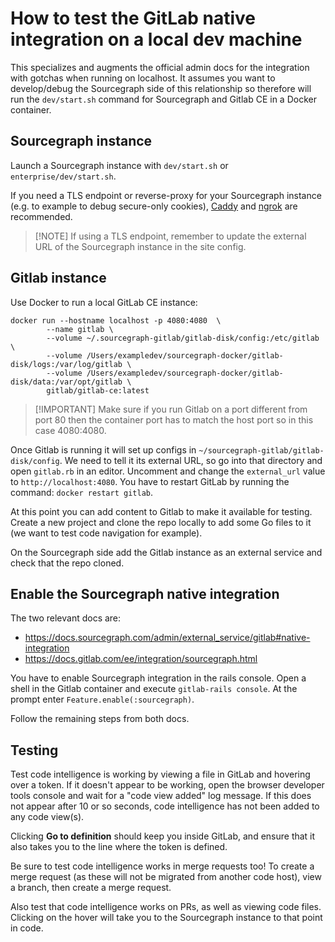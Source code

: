 # How to test the GitLab native integration on a local dev machine

This specializes and augments the official admin docs for the integration with gotchas when running on localhost.
It assumes you want to develop/debug the Sourcegraph side of this relationship so therefore will run the `dev/start.sh`
command for Sourcegraph and Gitlab CE in a Docker container.

## Sourcegraph instance

Launch a Sourcegraph instance with `dev/start.sh` or `enterprise/dev/start.sh`.

If you need a TLS endpoint or reverse-proxy for your Sourcegraph instance (e.g. to example to debug secure-only cookies), [Caddy](https://caddyserver.com/) and
[ngrok](https://dashboard.ngrok.com/get-started) are recommended.

> [!NOTE] If using a TLS endpoint, remember to update the external URL of the Sourcegraph instance in the site config.

## Gitlab instance

Use Docker to run a local GitLab CE instance:

```shell script
docker run --hostname localhost -p 4080:4080  \
        --name gitlab \
        --volume ~/.sourcegraph-gitlab/gitlab-disk/config:/etc/gitlab \
        --volume /Users/exampledev/sourcegraph-docker/gitlab-disk/logs:/var/log/gitlab \
        --volume /Users/exampledev/sourcegraph-docker/gitlab-disk/data:/var/opt/gitlab \
        gitlab/gitlab-ce:latest
```

> [!IMPORTANT] Make sure if you run Gitlab on a port different from port 80 then the container port has to match the host port
> so in this case 4080:4080.

Once Gitlab is running it will set up configs in `~/sourcegraph-gitlab/gitlab-disk/config`. We need to tell it
its external URL, so go into that directory and open `gitlab.rb` in an editor. Uncomment and change the `external_url` value to `http://localhost:4080`.
You have to restart GitLab by running the command: `docker restart gitlab`.

At this point you can add content to Gitlab to make it available for testing. Create a new project and clone the repo
locally to add some Go files to it (we want to test code navigation for example).

On the Sourcegraph side add the Gitlab instance as an external service and check that the repo cloned.

## Enable the Sourcegraph native integration

The two relevant docs are:

- https://docs.sourcegraph.com/admin/external_service/gitlab#native-integration
- https://docs.gitlab.com/ee/integration/sourcegraph.html

You have to enable Sourcegraph integration in the rails console. Open a shell in the Gitlab container and execute `gitlab-rails console`.
At the prompt enter `Feature.enable(:sourcegraph)`.

Follow the remaining steps from both docs.

## Testing

Test code intelligence is working by viewing a file in GitLab and hovering over a token. If it doesn't appear to be working, open the browser developer tools console and wait for a "code view added" log message. If this does not appear after 10 or so seconds, code intelligence has not been added to any code view(s).

Clicking **Go to definition** should keep you inside GitLab, and ensure that it also takes you to the line where the token is defined.

Be sure to test code intelligence works in merge requests too! To create a merge request (as these will not be migrated from another code host), view a branch, then create a merge request.

Also test that code intelligence works on PRs, as well as viewing code files.
Clicking on the hover will take you to the Sourcegraph instance to that point in code.
